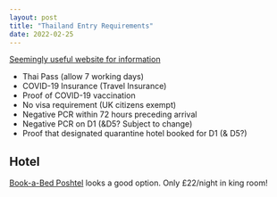 ```yaml
---
layout: post
title: "Thailand Entry Requirements"
date: 2022-02-25
---
```


[Seemingly useful website for information](https://www.thaiest.com)

* Thai Pass (allow 7 working days)
* COVID-19 Insurance (Travel Insurance)
* Proof of COVID-19 vaccination
* No visa requirement (UK citizens exempt)
* Negative PCR within 72 hours preceding arrival
* Negative PCR on D1 (&D5? Subject to change)
* Proof that designated quarantine hotel booked for D1 (& D5?)

## Hotel

[Book-a-Bed Poshtel](https://www.booking.com/hotel/th/book-a-bed-poshtel.en-gb.html) looks a good option. Only £22/night in king room!
